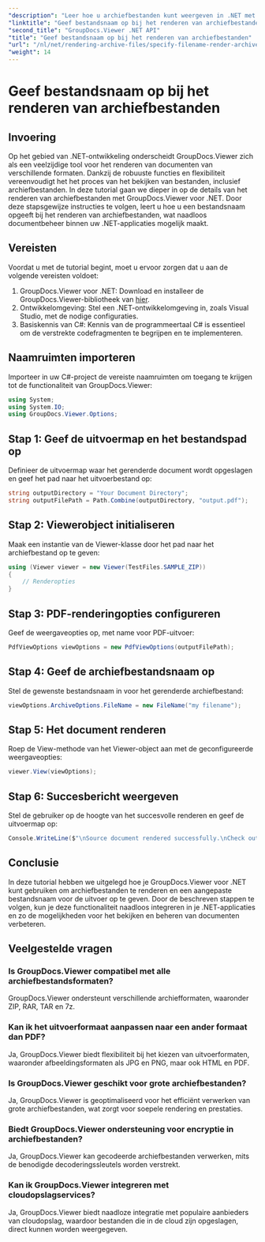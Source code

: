 ```yaml
---
"description": "Leer hoe u archiefbestanden kunt weergeven in .NET met behulp van GroupDocs.Viewer, waarmee u de mogelijkheden voor documentbeheer kunt verbeteren."
"linktitle": "Geef bestandsnaam op bij het renderen van archiefbestanden"
"second_title": "GroupDocs.Viewer .NET API"
"title": "Geef bestandsnaam op bij het renderen van archiefbestanden"
"url": "/nl/net/rendering-archive-files/specify-filename-render-archive/"
"weight": 14
---
```


# Geef bestandsnaam op bij het renderen van archiefbestanden

## Invoering
Op het gebied van .NET-ontwikkeling onderscheidt GroupDocs.Viewer zich als een veelzijdige tool voor het renderen van documenten van verschillende formaten. Dankzij de robuuste functies en flexibiliteit vereenvoudigt het het proces van het bekijken van bestanden, inclusief archiefbestanden. In deze tutorial gaan we dieper in op de details van het renderen van archiefbestanden met GroupDocs.Viewer voor .NET. Door deze stapsgewijze instructies te volgen, leert u hoe u een bestandsnaam opgeeft bij het renderen van archiefbestanden, wat naadloos documentbeheer binnen uw .NET-applicaties mogelijk maakt.
## Vereisten
Voordat u met de tutorial begint, moet u ervoor zorgen dat u aan de volgende vereisten voldoet:
1. GroupDocs.Viewer voor .NET: Download en installeer de GroupDocs.Viewer-bibliotheek van [hier](https://releases.groupdocs.com/viewer/net/).
2. Ontwikkelomgeving: Stel een .NET-ontwikkelomgeving in, zoals Visual Studio, met de nodige configuraties.
3. Basiskennis van C#: Kennis van de programmeertaal C# is essentieel om de verstrekte codefragmenten te begrijpen en te implementeren.

## Naamruimten importeren
Importeer in uw C#-project de vereiste naamruimten om toegang te krijgen tot de functionaliteit van GroupDocs.Viewer:
```csharp
using System;
using System.IO;
using GroupDocs.Viewer.Options;
```
## Stap 1: Geef de uitvoermap en het bestandspad op
Definieer de uitvoermap waar het gerenderde document wordt opgeslagen en geef het pad naar het uitvoerbestand op:
```csharp
string outputDirectory = "Your Document Directory";
string outputFilePath = Path.Combine(outputDirectory, "output.pdf");
```
## Stap 2: Viewerobject initialiseren
Maak een instantie van de Viewer-klasse door het pad naar het archiefbestand op te geven:
```csharp
using (Viewer viewer = new Viewer(TestFiles.SAMPLE_ZIP))
{
    // Renderopties
}
```
## Stap 3: PDF-renderingopties configureren
Geef de weergaveopties op, met name voor PDF-uitvoer:
```csharp
PdfViewOptions viewOptions = new PdfViewOptions(outputFilePath);
```
## Stap 4: Geef de archiefbestandsnaam op
Stel de gewenste bestandsnaam in voor het gerenderde archiefbestand:
```csharp
viewOptions.ArchiveOptions.FileName = new FileName("my filename");
```
## Stap 5: Het document renderen
Roep de View-methode van het Viewer-object aan met de geconfigureerde weergaveopties:
```csharp
viewer.View(viewOptions);
```
## Stap 6: Succesbericht weergeven
Stel de gebruiker op de hoogte van het succesvolle renderen en geef de uitvoermap op:
```csharp
Console.WriteLine($"\nSource document rendered successfully.\nCheck output in {outputDirectory}.");
```

## Conclusie
In deze tutorial hebben we uitgelegd hoe je GroupDocs.Viewer voor .NET kunt gebruiken om archiefbestanden te renderen en een aangepaste bestandsnaam voor de uitvoer op te geven. Door de beschreven stappen te volgen, kun je deze functionaliteit naadloos integreren in je .NET-applicaties en zo de mogelijkheden voor het bekijken en beheren van documenten verbeteren.
## Veelgestelde vragen
### Is GroupDocs.Viewer compatibel met alle archiefbestandsformaten?
GroupDocs.Viewer ondersteunt verschillende archiefformaten, waaronder ZIP, RAR, TAR en 7z.
### Kan ik het uitvoerformaat aanpassen naar een ander formaat dan PDF?
Ja, GroupDocs.Viewer biedt flexibiliteit bij het kiezen van uitvoerformaten, waaronder afbeeldingsformaten als JPG en PNG, maar ook HTML en PDF.
### Is GroupDocs.Viewer geschikt voor grote archiefbestanden?
Ja, GroupDocs.Viewer is geoptimaliseerd voor het efficiënt verwerken van grote archiefbestanden, wat zorgt voor soepele rendering en prestaties.
### Biedt GroupDocs.Viewer ondersteuning voor encryptie in archiefbestanden?
Ja, GroupDocs.Viewer kan gecodeerde archiefbestanden verwerken, mits de benodigde decoderingssleutels worden verstrekt.
### Kan ik GroupDocs.Viewer integreren met cloudopslagservices?
Ja, GroupDocs.Viewer biedt naadloze integratie met populaire aanbieders van cloudopslag, waardoor bestanden die in de cloud zijn opgeslagen, direct kunnen worden weergegeven.